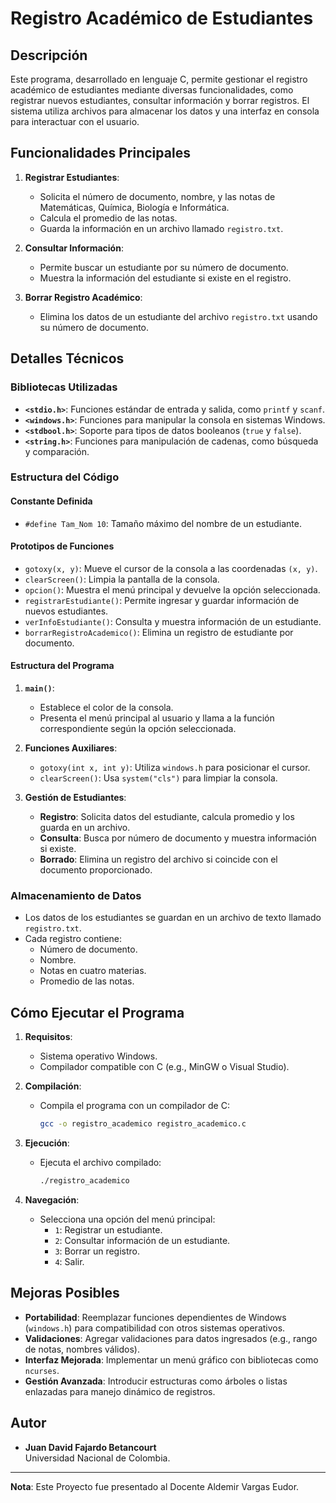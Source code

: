 # Registro Académico de Estudiantes

## Descripción
Este programa, desarrollado en lenguaje C, permite gestionar el registro académico de estudiantes mediante diversas funcionalidades, como registrar nuevos estudiantes, consultar información y borrar registros. El sistema utiliza archivos para almacenar los datos y una interfaz en consola para interactuar con el usuario.

## Funcionalidades Principales
1. **Registrar Estudiantes**:
   - Solicita el número de documento, nombre, y las notas de Matemáticas, Química, Biología e Informática.
   - Calcula el promedio de las notas.
   - Guarda la información en un archivo llamado `registro.txt`.

2. **Consultar Información**:
   - Permite buscar un estudiante por su número de documento.
   - Muestra la información del estudiante si existe en el registro.

3. **Borrar Registro Académico**:
   - Elimina los datos de un estudiante del archivo `registro.txt` usando su número de documento.

## Detalles Técnicos
### Bibliotecas Utilizadas
- **`<stdio.h>`**: Funciones estándar de entrada y salida, como `printf` y `scanf`.
- **`<windows.h>`**: Funciones para manipular la consola en sistemas Windows.
- **`<stdbool.h>`**: Soporte para tipos de datos booleanos (`true` y `false`).
- **`<string.h>`**: Funciones para manipulación de cadenas, como búsqueda y comparación.

### Estructura del Código
#### **Constante Definida**
- `#define Tam_Nom 10`: Tamaño máximo del nombre de un estudiante.

#### **Prototipos de Funciones**
- `gotoxy(x, y)`: Mueve el cursor de la consola a las coordenadas `(x, y)`.
- `clearScreen()`: Limpia la pantalla de la consola.
- `opcion()`: Muestra el menú principal y devuelve la opción seleccionada.
- `registrarEstudiante()`: Permite ingresar y guardar información de nuevos estudiantes.
- `verInfoEstudiante()`: Consulta y muestra información de un estudiante.
- `borrarRegistroAcademico()`: Elimina un registro de estudiante por documento.

#### **Estructura del Programa**
1. **`main()`**:
   - Establece el color de la consola.
   - Presenta el menú principal al usuario y llama a la función correspondiente según la opción seleccionada.

2. **Funciones Auxiliares**:
   - `gotoxy(int x, int y)`: Utiliza `windows.h` para posicionar el cursor.
   - `clearScreen()`: Usa `system("cls")` para limpiar la consola.

3. **Gestión de Estudiantes**:
   - **Registro**: Solicita datos del estudiante, calcula promedio y los guarda en un archivo.
   - **Consulta**: Busca por número de documento y muestra información si existe.
   - **Borrado**: Elimina un registro del archivo si coincide con el documento proporcionado.

### Almacenamiento de Datos
- Los datos de los estudiantes se guardan en un archivo de texto llamado `registro.txt`.
- Cada registro contiene:
  - Número de documento.
  - Nombre.
  - Notas en cuatro materias.
  - Promedio de las notas.

## Cómo Ejecutar el Programa
1. **Requisitos**:
   - Sistema operativo Windows.
   - Compilador compatible con C (e.g., MinGW o Visual Studio).

2. **Compilación**:
   - Compila el programa con un compilador de C:
     ```bash
     gcc -o registro_academico registro_academico.c
     ```

3. **Ejecución**:
   - Ejecuta el archivo compilado:
     ```bash
     ./registro_academico
     ```

4. **Navegación**:
   - Selecciona una opción del menú principal:
     - `1`: Registrar un estudiante.
     - `2`: Consultar información de un estudiante.
     - `3`: Borrar un registro.
     - `4`: Salir.

## Mejoras Posibles
- **Portabilidad**: Reemplazar funciones dependientes de Windows (`windows.h`) para compatibilidad con otros sistemas operativos.
- **Validaciones**: Agregar validaciones para datos ingresados (e.g., rango de notas, nombres válidos).
- **Interfaz Mejorada**: Implementar un menú gráfico con bibliotecas como `ncurses`.
- **Gestión Avanzada**: Introducir estructuras como árboles o listas enlazadas para manejo dinámico de registros.

## Autor
- **Juan David Fajardo Betancourt**  
  Universidad Nacional de Colombia.

---

**Nota**: Este Proyecto fue presentado al Docente Aldemir Vargas Eudor.

